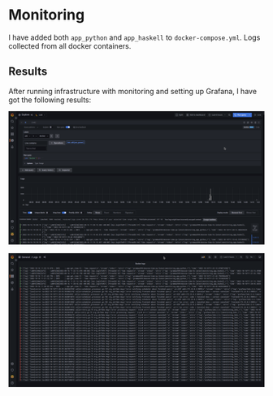 # Monitoring

I have added both `app_python` and `app_haskell` to `docker-compose.yml`.
Logs collected from all docker containers.

## Results

After running infrastructure with monitoring and setting up Grafana,
I have got the following results:

![Explore](.attachments/1.png)

![Dashboard](.attachments/2.png)
